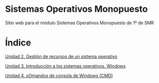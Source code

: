 # Sistemas Operativos Monopuesto

Sitio web para el módulo Sistemas Operativos Monopuesto de 1º de SMR

# Índice

[Unidad 2. Gestión de recursos de un sistema operativo](U2/u2.md)

[Unidad 3. Introducción a los sistemas operativos. Windows](U3/unidad3.md) 

[Unidad 4. oOmandos de consola de Windows (CMD)](U4/unidad4.md) 
